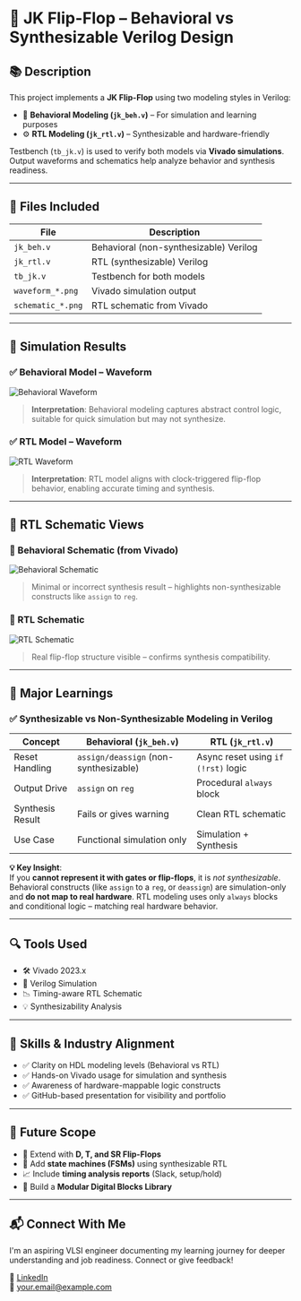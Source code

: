 # 🔁 JK Flip-Flop – Behavioral vs Synthesizable Verilog Design

## 📚 Description

This project implements a **JK Flip-Flop** using two modeling styles in Verilog:

- 🧠 **Behavioral Modeling (`jk_beh.v`)** – For simulation and learning purposes
- ⚙️ **RTL Modeling (`jk_rtl.v`)** – Synthesizable and hardware-friendly

Testbench (`tb_jk.v`) is used to verify both models via **Vivado simulations**. Output waveforms and schematics help analyze behavior and synthesis readiness.

---

## 🔧 Files Included

| File              | Description                             |
|-------------------|-----------------------------------------|
| `jk_beh.v`        | Behavioral (non-synthesizable) Verilog  |
| `jk_rtl.v`        | RTL (synthesizable) Verilog             |
| `tb_jk.v`         | Testbench for both models               |
| `waveform_*.png`  | Vivado simulation output                |
| `schematic_*.png` | RTL schematic from Vivado               |

---

## 🧪 Simulation Results

### ✅ Behavioral Model – Waveform

![Behavioral Waveform](outputs/waveform_beh.png)

> **Interpretation**: Behavioral modeling captures abstract control logic, suitable for quick simulation but may not synthesize.

### ✅ RTL Model – Waveform

![RTL Waveform](outputs/waveform_rtl.png)

> **Interpretation**: RTL model aligns with clock-triggered flip-flop behavior, enabling accurate timing and synthesis.

---

## 🧩 RTL Schematic Views

### 🔬 Behavioral Schematic (from Vivado)

![Behavioral Schematic](outputs/schematic_beh.png)

> Minimal or incorrect synthesis result – highlights non-synthesizable constructs like `assign` to `reg`.

### 🧮 RTL Schematic

![RTL Schematic](outputs/schematic_rtl.png)

> Real flip-flop structure visible – confirms synthesis compatibility.

---

## 📌 Major Learnings

### ✅ Synthesizable vs Non-Synthesizable Modeling in Verilog

| Concept                  | Behavioral (`jk_beh.v`)              | RTL (`jk_rtl.v`)                    |
|--------------------------|--------------------------------------|-------------------------------------|
| Reset Handling           | `assign/deassign` (non-synthesizable) | Async reset using `if (!rst)` logic |
| Output Drive             | `assign` on `reg`                    | Procedural `always` block           |
| Synthesis Result         | Fails or gives warning               | Clean RTL schematic                 |
| Use Case                 | Functional simulation only           | Simulation + Synthesis              |

**💡 Key Insight**:  
If you **cannot represent it with gates or flip-flops**, it is *not synthesizable*. Behavioral constructs (like `assign` to a `reg`, or `deassign`) are simulation-only and **do not map to real hardware**. RTL modeling uses only `always` blocks and conditional logic – matching real hardware behavior.

---

## 🔍 Tools Used

- 🛠️ Vivado 2023.x
- 🧪 Verilog Simulation
- 📉 Timing-aware RTL Schematic
- 💡 Synthesizability Analysis

---

## 📌 Skills & Industry Alignment

- ✅ Clarity on HDL modeling levels (Behavioral vs RTL)
- ✅ Hands-on Vivado usage for simulation and synthesis
- ✅ Awareness of hardware-mappable logic constructs
- ✅ GitHub-based presentation for visibility and portfolio

---

## 📁 Future Scope

- 🔄 Extend with **D, T, and SR Flip-Flops**
- 🧠 Add **state machines (FSMs)** using synthesizable RTL
- 📈 Include **timing analysis reports** (Slack, setup/hold)
- 📂 Build a **Modular Digital Blocks Library**

---

## 📬 Connect With Me

I'm an aspiring VLSI engineer documenting my learning journey for deeper understanding and job readiness. Connect or give feedback!

📌 [LinkedIn](https://linkedin.com/in/your-profile)  
📧 your.email@example.com  

